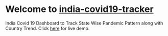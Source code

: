 # Welcome to [india-covid19-tracker](http://www.sars-cov-2019.com/india)

India Covid 19 Dashboard to Track State Wise Pandemic Pattern along with Country Trend. Click [here](http://www.sars-cov-2019.com/india) for live demo.
